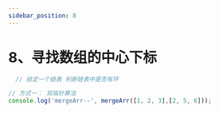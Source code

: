 ```yaml
---
sidebar_position: 8
---
```


# 8、寻找数组的中心下标

```js
  // 给定一个链表 判断链表中是否有环
```

```js
// 方式一： 双指针算法
console.log('mergeArr--', mergeArr([1, 2, 3],[2, 5, 6]));
```